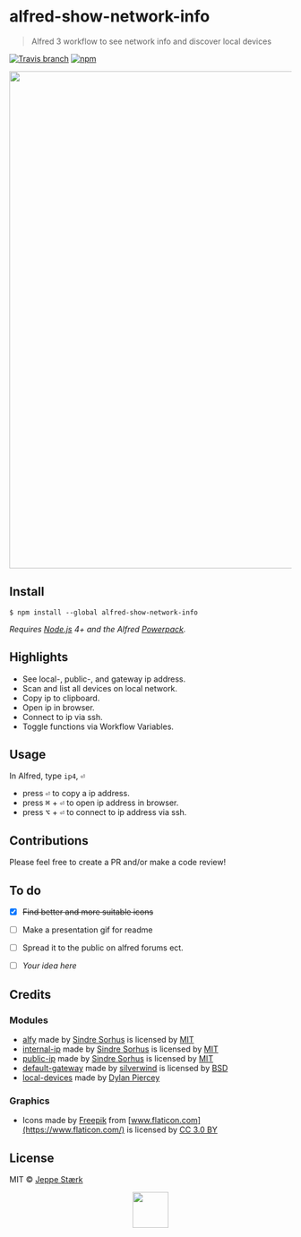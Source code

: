 # alfred-show-network-info 

> Alfred 3 workflow to see network info and discover local devices

[![Travis branch](https://img.shields.io/travis/jeppestaerk/alfred-show-network-info/master.svg)](https://travis-ci.org/jeppestaerk/alfred-show-network-info) [![npm](https://img.shields.io/npm/dt/alfred-show-network-info.svg)](https://www.npmjs.com/package/alfred-show-network-info)

<img src="https://raw.githubusercontent.com/jeppestaerk/alfred-show-network-info/master/preview.png" width="888">


## Install

```
$ npm install --global alfred-show-network-info
```

*Requires [Node.js](https://nodejs.org) 4+ and the Alfred [Powerpack](https://www.alfredapp.com/powerpack/).*


## Highlights

- See local-, public-, and gateway ip address.
- Scan and list all devices on local network.
- Copy ip to clipboard.
- Open ip in browser.
- Connect to ip via ssh.
- Toggle functions via Workflow Variables.


## Usage

In Alfred, type `ip4`, <kbd>⏎</kbd>
- press <kbd>⏎</kbd> to copy a ip address.
- press <kbd>⌘</kbd> + <kbd>⏎</kbd> to open ip address in browser.
- press <kbd>⌥</kbd> + <kbd>⏎</kbd> to connect to ip address via ssh.


## Contributions

Please feel free to create a PR and/or make a code review!


## To do

- [x] ~~Find better and more suitable icons~~
- [ ] Make a presentation gif for readme
- [ ] Spread it to the public on alfred forums ect.
- [ ] *Your idea here*


## Credits

### Modules

- [alfy](https://github.com/sindresorhus/alfy) made by [Sindre Sorhus](https://sindresorhus.com/) is licensed by [MIT](https://github.com/sindresorhus/alfy/blob/master/license)
- [internal-ip](https://github.com/sindresorhus/internal-ip) made by [Sindre Sorhus](https://sindresorhus.com/) is licensed by [MIT](https://github.com/sindresorhus/internal-ip/blob/master/license)
- [public-ip](https://github.com/sindresorhus/public-ip) made by [Sindre Sorhus](https://sindresorhus.com/) is licensed by [MIT](https://github.com/sindresorhus/public-ip/blob/master/license)
- [default-gateway](https://github.com/silverwind/default-gateway) made by [silverwind](https://silverwind.io/) is licensed by [BSD](https://github.com/silverwind/default-gateway/blob/master/LICENSE)
- [local-devices](https://github.com/DylanPiercey/local-devices) made by [Dylan Piercey](https://github.com/DylanPiercey)

### Graphics

- Icons made by [Freepik](http://www.freepik.com) from [www.flaticon.com](https://www.flaticon.com/) is licensed by [CC 3.0 BY](http://creativecommons.org/licenses/by/3.0/)


## License

MIT © [Jeppe Stærk](https://staerk.io)


<p align="center"><img src="https://raw.githubusercontent.com/jeppestaerk/alfred-show-network-info/master/icon.png" width="64" ></p>
